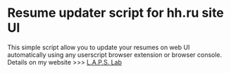 # Resume updater script for hh.ru site UI

This simple script allow you to update your resumes on web UI automatically using any userscript browser extension or browser console.
Details on my website >>> [L.A.P.S. Lab](https://prolaps.ru/besplatnyj-avtopodem-rezyume-hh-ru/)
